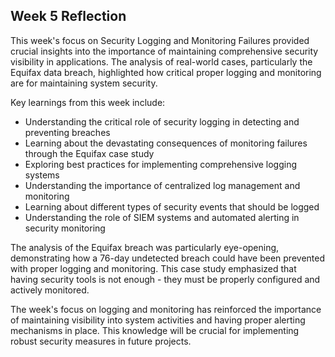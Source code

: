 ## Week 5 Reflection

This week's focus on Security Logging and Monitoring Failures provided crucial insights into the importance of maintaining comprehensive security visibility in applications. The analysis of real-world cases, particularly the Equifax data breach, highlighted how critical proper logging and monitoring are for maintaining system security.

Key learnings from this week include:
- Understanding the critical role of security logging in detecting and preventing breaches
- Learning about the devastating consequences of monitoring failures through the Equifax case study
- Exploring best practices for implementing comprehensive logging systems
- Understanding the importance of centralized log management and monitoring
- Learning about different types of security events that should be logged
- Understanding the role of SIEM systems and automated alerting in security monitoring

The analysis of the Equifax breach was particularly eye-opening, demonstrating how a 76-day undetected breach could have been prevented with proper logging and monitoring. This case study emphasized that having security tools is not enough - they must be properly configured and actively monitored.

The week's focus on logging and monitoring has reinforced the importance of maintaining visibility into system activities and having proper alerting mechanisms in place. This knowledge will be crucial for implementing robust security measures in future projects.

